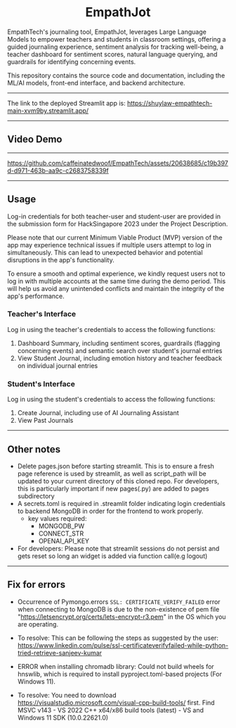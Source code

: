 <div align="center">
  <h1>EmpathJot</h1>
</div>

EmpathTech's journaling tool, EmpathJot, leverages Large Language Models to empower teachers and students in classroom settings, offering a guided journaling experience, sentiment analysis for tracking well-being, a teacher dashboard for sentiment scores, natural language querying, and guardrails for identifying concerning events.

This repository contains the source code and documentation, including the ML/AI models, front-end interface, and backend architecture.

---

The link to the deployed Streamlit app is: https://shuylaw-empathtech-main-xvm9by.streamlit.app/

---
## Video Demo

---

https://github.com/caffeinatedwoof/EmpathTech/assets/20638685/c19b397d-d971-463b-aa9c-c2683758339f

---

## Usage

Log-in credentials for both teacher-user and student-user are provided in the submission form for HackSingapore 2023 under the Project Description.

Please note that our current Minimum Viable Product (MVP) version of the app may experience technical issues if multiple users attempt to log in simultaneously. This can lead to unexpected behavior and potential disruptions in the app's functionality.

To ensure a smooth and optimal experience, we kindly request users not to log in with multiple accounts at the same time during the demo period. This will help us avoid any unintended conflicts and maintain the integrity of the app's performance.

### Teacher's Interface ###

Log in using the teacher's credentials to access the following functions:

1. Dashboard Summary, including sentiment scores, guardrails (flagging concerning events) and semantic search over student's journal entries
2. View Student Journal, including emotion history and teacher feedback on individual journal entries

### Student's Interface ###

Log in using the student's credentials to access the following functions:

1. Create Journal, including use of AI Journaling Assistant
2. View Past Journals

---

## Other notes ##

- Delete pages.json before starting streamlit. This is to ensure a fresh page reference is used by streamlit, as well as script_path will be updated to your current directory of this cloned repo. For developers, this is particularly important if new pages(.py) are added to pages subdirectory
- A secrets.toml is required in .streamlit folder indicating login credentials to backend MongoDB in order for the frontend to work properly.
    - key values required:
        - MONGODB_PW
        - CONNECT_STR
        - OPENAI_API_KEY 
- For developers: Please note that streamlit sessions do not persist and gets reset so long an widget is added via function call(e.g logout)

---

## Fix for errors ##

- Occurrence of Pymongo.errors `SSL: CERTIFICATE_VERIFY_FAILED` error when connecting to MongoDB is due to the non-existence of pem file "https://letsencrypt.org/certs/lets-encrypt-r3.pem" in the OS which you are operating. 
- To resolve: This can be following the steps as suggested by the user: https://www.linkedin.com/pulse/ssl-certificateverifyfailed-while-python-tried-retrieve-sanjeev-kumar

- ERROR when installing chromadb library: Could not build wheels for hnswlib, which is required to install pyproject.toml-based projects (For Windows 11).
- To resolve: You need to download https://visualstudio.microsoft.com/visual-cpp-build-tools/ first. Find MSVC v143 - VS 2022 C++ x64/x86 build tools (latest) - VS and Windows 11 SDK (10.0.22621.0)
